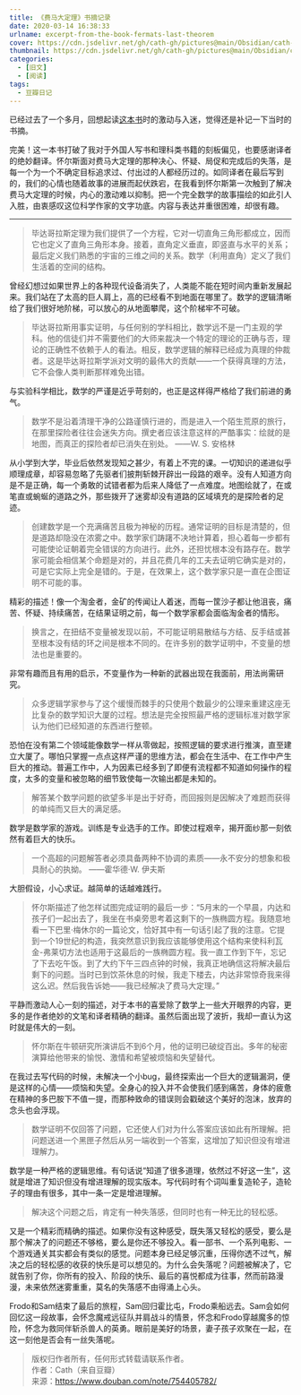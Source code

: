 ```yaml
---
title: 《费马大定理》书摘记录
date: 2020-03-14 16:38:33
urlname: excerpt-from-the-book-fermats-last-theorem
cover: https://cdn.jsdelivr.net/gh/cath-gh/pictures@main/Obsidian/cath-gh.github.io/%E8%B4%B9%E9%A9%AC%E5%A4%A7%E5%AE%9A%E7%90%86.webp
thumbnail: https://cdn.jsdelivr.net/gh/cath-gh/pictures@main/Obsidian/cath-gh.github.io/%E8%B4%B9%E9%A9%AC%E5%A4%A7%E5%AE%9A%E7%90%86.webp
categories:
  - [旧文]
  - [阅读]
tags:
  - 豆瓣日记
---
```

已经过去了一个多月，回想起读[这本书](https://book.douban.com/subject/20494401/)时的激动与入迷，觉得还是补记一下当时的书摘。

完美！这一本书打破了我对于外国人写书和理科类书籍的刻板偏见，也要感谢译者的绝妙翻译。怀尔斯面对费马大定理的那种决心、怀疑、局促和完成后的失落，是每一个为一个不确定目标追求过、付出过的人都经历过的。如同译者在最后写到的，我们的心情也随着故事的进展而起伏跌宕，在我看到怀尔斯第一次触到了解决费马大定理的时候，内心的激动难以抑制。把一个完全数学的故事描绘的如此引人入胜，由衷感叹这位科学作家的文字功底。内容与表达并重很困难，却很有趣。 

<!--more-->

---

>毕达哥拉斯定理为我们提供了一个方程，它对一切直角三角形都成立，因而它也定义了直角三角形本身。接着，直角定义垂直，即竖直与水平的关系；最后定义我们熟悉的宇宙的三维之间的关系。数学（利用直角）定义了我们生活着的空间的结构。

曾经幻想过如果世界上的各种现代设备消失了，人类能不能在短时间内重新发展起来。我们站在了太高的巨人肩上，高的已经看不到地面在哪里了。数学的逻辑清晰给了我们很好地阶梯，可以放心的从地面攀爬，这个阶梯牢不可破。

>毕达哥拉斯用事实证明，与任何别的学科相比，数学远不是一门主观的学科。他的信徒们并不需要他们的大师来裁决一个特定的理论的正确与否，理论的正确性不依赖于人的看法。相反，数学逻辑的解释已经成为真理的仲裁者。这是毕达哥拉斯学派对文明的最伟大的贡献——一个获得真理的方法，它不会像人类判断那样难免出错。

与实验科学相比，数学的严谨是近乎苛刻的，也正是这样得严格给了我们前进的勇气。

>数学不是沿着清理干净的公路谨慎行进的，而是进入一个陌生荒原的旅行，在那里探险者往往会迷失方向。撰史者应该注意这样的严酷事实：绘就的是地图，而真正的探险者却已消失在别处。 ——W. S. 安格林

从小学到大学，毕业后依然发现知之甚少，有着上不完的课。一切知识的递进似乎顺理成章，却容易忽略了先驱者们披荆斩棘开辟出一段路的艰辛。没有人知道方向是不是正确，每一个勇敢的试错者都为后来人降低了一点难度。地图绘就了，在或笔直或蜿蜒的道路之外，那些拨开了迷雾却没有道路的区域填充的是探险者的足迹。

>创建数学是一个充满痛苦且极为神秘的历程。通常证明的目标是清楚的，但是道路却隐没在浓雾之中。数学家们踌躇不决地计算着，担心着每一步都有可能使论证朝着完全错误的方向进行。此外，还担忧根本没有路存在。数学家可能会相信某个命题是对的，并且花费几年的工夫去证明它确实是对的，可是它实际上完全是错的。于是，在效果上，这个数学家只是一直在企图证明不可能的事。

精彩的描述！像一个淘金者，金矿的传闻让人着迷，而每一筐沙子都让他沮丧，痛苦、怀疑、持续痛苦，在结果证明之前，每一个数学家都会面临淘金者的情形。

>换言之，在扭结不变量被发现以前，不可能证明易散结与方结、反手结或甚至根本没有结的环之间是根本不同的。在许多别的数学证明中，不变量的想法也是重要的。

非常有趣而且有用的启示，不变量作为一种新的武器出现在我面前，用法尚需研究。

>众多逻辑学家参与了这个缓慢而棘手的只使用个数最少的公理来重建这座无比复杂的数学知识大厦的过程。想法是完全按照最严格的逻辑标准对数学家认为他们已经知道的东西进行整顿。

恐怕在没有第二个领域能像数学一样从零做起，按照逻辑的要求进行推演，直至建立大厦了。哪怕只掌握一点点这样严谨的思维方法，都会在生活中、在工作中产生巨大的推动。普遍工作中，人为因素已经多到了即便有流程都不知道如何操作的程度，太多的变量和被忽略的细节致使每一次输出都是未知的。

>解答某个数学问题的欲望多半是出于好奇，而回报则是因解决了难题而获得的单纯而又巨大的满足感。

数学是数学家的游戏。训练是专业选手的工作。即使过程艰辛，揭开面纱那一刻依然有着巨大的快乐。

>一个高超的问题解答者必须具备两种不协调的素质——永不安分的想象和极具耐心的执拗。 ——霍华德·W. 伊夫斯

大胆假设，小心求证。越简单的话越难践行。

>怀尔斯描述了他怎样试图完成证明的最后一步：“5月末的一个早晨，内达和孩子们一起出去了，我坐在书桌旁思考着这剩下的一族椭圆方程。我随意地看一下巴里·梅休尔的一篇论文，恰好其中有一句话引起了我的注意。它提到一个19世纪的构造，我突然意识到我应该能够使用这个结构来使科利瓦金-弗莱切方法也适用于这最后的一族椭圆方程。我一直工作到下午，忘记了下去吃午饭。到了大约下午三四点钟的时候，我真正地确信这将解决最后剩下的问题。当时已到饮茶休息的时候，我走下楼去，内达非常惊奇我来得这么迟。然后我告诉她——我已经解决了费马大定理。”

平静而激动人心一刻的描述，对于本书的喜爱除了数学上一些大开眼界的内容，更多的是作者绝妙的文笔和译者精确的翻译。虽然后面出现了波折，我却一直认为这时就是伟大的一刻。

>怀尔斯在牛顿研究所演讲后不到6个月，他的证明已破绽百出。多年的秘密演算给他带来的愉悦、激情和希望被烦恼和失望替代。

在我过去写代码的时候，未解决一个小bug，最终探索出一个巨大的逻辑漏洞，便是这样的心情——烦恼和失望。全身心的投入并不会使我们感到痛苦，身体的疲惫在精神的多巴胺下不值一提，而那种致命的错误则会戳破这个美好的泡沫，放弃的念头也会浮现。

>数学证明不仅回答了问题，它还使人们对为什么答案应该如此有所理解。把问题送进一个黑匣子然后从另一端收到一个答案，这增加了知识但没有增进理解力。

数学是一种严格的逻辑思维。有句话说“知道了很多道理，依然过不好这一生”，这就是增进了知识但没有增进理解的现实版本。写代码时有个词叫重复造轮子，造轮子的理由有很多，其中一条一定是增进理解。

>解决这个问题之后，肯定有一种失落感，但同时也有一种无比的轻松感。

又是一个精彩而精确的描述。如果你没有这种感受，既失落又轻松的感受，要么是那个解决了的问题还不够格，要么是你还不够投入。看一部书、一个系列电影、一个游戏通关其实都会有类似的感觉。问题本身已经足够沉重，压得你透不过气，解决之后的轻松感的收获的快乐是可以想见的。为什么会失落呢？问题被解决了，它就告别了你，你所有的投入、阶段的快乐、最后的喜悦都成为往事，然而前路漫漫，未来依然迷雾重重，莫名的失落感不由得涌上心头。

Frodo和Sam结束了最后的旅程，Sam回归霍比屯，Frodo乘船远去。Sam会如何回忆这一段故事，会怀念魔戒远征队并肩战斗的情景，怀念和Frodo穿越魔多的惊险，怀念为救同伴斩杀兽人的英勇。眼前是美好的场景，妻子孩子欢聚在一起，在这一刻他是否会有一丝失落呢。

>版权归作者所有，任何形式转载请联系作者。  
作者：Cath（来自豆瓣）  
来源：https://www.douban.com/note/754405782/